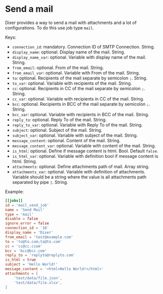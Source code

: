# Send a mail

Dixer provides a way to send a mail with attachments and a lot of configurations. To do this use job type `mail`.

Keys:

- `connection_id`: mandatory. Connection ID of SMTP Connection. String.
- `display_name`: optional. Display name of the mail. String.
- `display_name_var`: optional. Variable with display name of the mail. String.
- `from_email`: optional. From of the mail. String.
- `from_email_var`: optional. Variable with From of the mail. String.
- `to`: optional. Recipients of the mail separate by semicolon `;`. String.
- `to_var`: optional. Variable with recipients of the mail. String.
- `cc`: optional. Recipients in CC of the mail separate by semicolon `;`. String.
- `cc_var`: optional. Variable with recipients in CC of the mail. String.
- `bcc`: optional. Recipients in BCC of the mail separate by semicolon `;`. String.
- `bcc_var`: optional. Variable with recipients in BCC of the mail. String.
- `reply_to`: optional. Reply To of the mail. String.
- `reply_to_var`: optional. Variable with Reply To of the mail. String.
- `subject`: optional. Subject of the mail. String.
- `subject_var`: optional. Variable with subject of the mail. String.
- `message_content`: optional. Content of the mail. String.
- `message_content_var`: optional. Variable with content of the mail. String.
- `is_html`: optional. Define if message content is html. Bool. Default `false`.
- `is_html_var`: optional. Variable with definition bool if message content is html. String.
- `attachments`: optional. Define attachments path of mail. Array string.
- `attachments_var`: optional. Variable with definition of attachments. Variable should be a string where the value is all attachments path separated by pipe `|`. String.

Example:

```toml
[[jobs]]
id = 'mail_send_job'
name = 'Send Mail'
type = 'mail'
disable = false
ignore_error = false
connection_id = '16'
display_name = 'Dixer'
from_email = 'test@example.com'
to = 'to@to.com;ta@to.com'
cc = 'cc@cc.ccom'
bcc = 'bcc@bcc.com'
reply_to = 'replyto@replyto.com'
is_html = true
subject = 'Hello World!'
message_content = '<html>Hello World!</html>'
attachments = [
    'test/data/file.json',
    'test/data/file.xlsx',
]
```